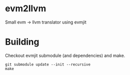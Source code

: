 # evm2llvm
Small evm -> llvm translator using evmjit

# Building

  Checkout evmjit submodule (and dependencies) and make.
  ```
  git submodule update --init --recursive
  make
  ```
